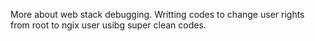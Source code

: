 More about web stack debugging. Writting codes to change user rights from root to ngix user usibg super clean codes.
